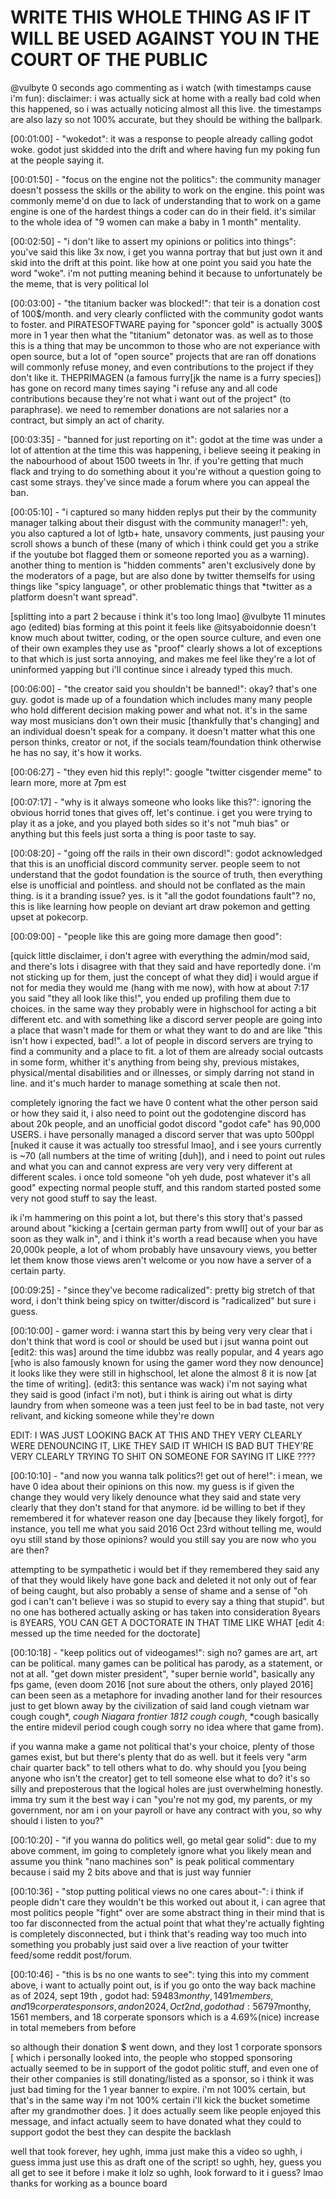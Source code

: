 # WRITE THIS WHOLE THING AS IF IT WILL BE USED AGAINST YOU IN THE COURT OF THE PUBLIC

@vulbyte
0 seconds ago
commenting as i watch (with timestamps cause i'm fun):
disclaimer: i was actually sick at home with a really bad cold when this happened, so i was actually noticing almost all this live. the timestamps are also lazy so not 100% accurate, but they should be withing the ballpark.

[00:01:00] - "wokedot": 
it was a response to people already calling godot woke. godot just skidded into the drift and where having fun my poking fun at the people saying it.

[00:01:50] - "focus on the engine not the politics": 
the community manager doesn't possess the skills or the ability to work on the engine. this point was commonly meme'd on due to lack of understanding that to work on a game engine is one of the hardest things a coder can do in their field. it's similar to the whole idea of "9 women can make a baby in 1 month" mentality.

[00:02:50] - "i don't like to assert my opinions or politics into things":
you've said this like 3x now, i get you wanna portray that but just own it and skid into the drift at this point. like how at one point you said you hate the word "woke". i'm not putting meaning behind it because to unfortunately be the meme, that is very political lol

[00:03:00] - "the titanium backer was blocked!":
that teir is a donation cost of 100$/month. and very clearly conflicted with the community godot wants to foster. and PIRATESOFTWARE paying for "sponcer gold" is actually 300$ more in 1 year then what the "titanium" detonator was. 
as well as to those this is a thing that may be uncommon to those who are not experiance with open source, but a lot of "open source" projects that are ran off donations will commonly refuse money, and even contributions to the project if they don't like it. THEPRIMAGEN (a famous furry[jk the name is a furry species]) has gone on record many times saying "i refuse any and all code contributions because they're not what i want out of the project" (to paraphrase). we need to remember donations are not salaries nor a contract, but simply an act of charity.

[00:03:35] - "banned for just reporting on it":
godot at the time was under a lot of attention at the time this was happening, i believe seeing it peaking in the nabourhood of about 1500 tweets in 1hr. if you're getting that much flack and trying to do something about it you're without a question going to cast some strays. they've since made a forum where you can appeal the ban.

[00:05:10] -  "i captured so many hidden replys put their by the community manager talking about their disgust with the community manager!":
yeh, you also captured a lot of lgtb+ hate, unsavory comments, just pausing your scroll shows a bunch of these (many of which i think could get you a strike if the youtube bot flagged them or someone reported you as a warning). 
another thing to mention is "hidden comments" aren't exclusively done by the moderators of a page, but are also done by twitter themselfs for using things like "spicy language", or other problematic things that *twitter as a platform doesn't want spread". 


[splitting into a part 2 because i think it's too long lmao]
@vulbyte
11 minutes ago (edited)
bias forming
at this point it feels like @itsyaboidonnie doesn't know much about twitter, coding, or the open source culture, and even one of their own examples they use as "proof" clearly shows a lot of exceptions to that which is just sorta annoying, and makes me feel like they're a lot of uninformed yapping but i'll continue since i already typed this much.

[00:06:00] - "the creator said you shouldn't be banned!":
okay? that's one guy. godot is made up of a foundation which includes many many people who hold different decision making power and what not. it's in the same way most musicians don't own their music [thankfully that's changing] and an individual doesn't speak for a company. it doesn't matter what this one person thinks, creator or not, if the socials team/foundation think otherwise he has no say, it's how it works.

[00:06:27] - "they even hid this reply!":
google "twitter cisgender meme" to learn more, more at 7pm est

[00:07:17] - "why is it always someone who looks like this?":
ignoring the obvious horrid tones that gives off, let's continue. i get you were trying to play it as a joke, and you played both sides so it's not "muh bias" or anything but this feels just sorta a thing is poor taste to say.

[00:08:20] - "going off the rails in their own discord!":
godot acknowledged that this is an unofficial discord community server. people seem to not understand that the godot foundation is the source of truth, then everything else is unofficial and pointless. and should not be conflated as the main thing. is it a branding issue? yes. is it "all the godot foundations fault"? no, this is like learning how people on deviant art draw pokemon and getting upset at pokecorp.

[00:09:00] - "people like this are going more damage then good": 

[quick little disclaimer, i don't agree with everything the admin/mod said, and there's lots i disagree with that they said and have reportedly done. i'm not sticking up for them, just the concept of what they did]
i would argue if not for media they would me (hang with me now), with how at about 7:17 you said "they all look like this!", you ended up profiling them due to choices. in the same way they probably were in highschool for acting a bit different etc. and with something like a discord server people are going into a place that wasn't made for them or what they want to do and are like "this isn't how i expected, bad!". a lot of people in discord servers are trying to find a community and a place to fit. a lot of them are already social outcasts in some form, whither it's anything from being shy, previous mistakes, physical/mental disabilities and or illnesses, or simply darring not stand in line. and it's much harder to manage something at scale then not.

completely ignoring the fact we have 0 content what the other person said or how they said it, i also need to point out the godotengine discord has about 20k people, and an unofficial godot discord "godot cafe" has 90,000 USERS. i have personally managed a discord server that was upto 500ppl [nuked it cause it was actually too stressful lmao], and i see yours currently is ~70 (all numbers at the time of writing [duh]), and i need to point out rules and what you can and cannot express are very very very different at different scales. i once told someone "oh yeh dude, post whatever it's all good" expecting normal people stuff, and this random started posted some very not good stuff to say the least.

ik i'm hammering on this point a lot, but there's this story that's passed around about "kicking a [certain german party from wwII] out of your bar as soon as they walk in", and i think it's worth a read because when you have 20,000k people, a lot of whom probably have unsavoury views, you better let them know those views aren't welcome or you now have a server of a certain party.

[00:09:25] - "since they've become radicalized":
pretty big stretch of that word, i don't think being spicy on twitter/discord is "radicalized" but sure i guess.

[00:10:00] - gamer word:
i wanna start this by being very very clear that i don't think that word is cool or should be used
but i jsut wanna point out [edit2: this was] around the time idubbz was really popular, and 4 years ago [who is also famously known for using the gamer word they now denounce] it looks like they were still in highschool, let alone the almost 8 it is now [at the time of writing]. 
(edit3: this sentance was wack) i'm not saying what they said is good (infact i'm not), but i think is airing out what is dirty laundry from when someone was a teen just feel to be in bad taste, not very relivant, and kicking someone while they're down

EDIT: I WAS JUST LOOKING BACK AT THIS AND THEY VERY CLEARLY WERE DENOUNCING IT, LIKE THEY SAID IT WHICH IS BAD BUT THEY'RE VERY CLEARLY TRYING TO SHIT ON SOMEONE FOR SAYING IT LIKE ????


[00:10:10] - "and now you wanna talk politics?! get out of here!":
i mean, we have 0 idea about their opinions on this now. my guess is if given the change they would very likely denounce what they said and state very clearly that they don't stand for that anymore. id be willing to bet if they remembered it for whatever reason one day [because they likely forgot], for instance, you tell me what you said 2016 Oct 23rd without telling me, would oyu still stand by those opinions? would you still say you are now who you are then?

attempting to be sympathetic i would bet if they remembered they said any of that they would likely have gone back and deleted it not only out of fear of being caught, but also probably a sense of shame and a sense of "oh god i can't can't believe i was so stupid to every say a thing that stupid". but no one has bothered actually asking or has taken into consideration 8years is 8YEARS, YOU CAN GET A DOCTORATE IN THAT TIME LIKE WHAT [edit 4: messed up the time needed for the doctorate]

[00:10:18] - "keep politics out of videogames!":
sigh
no? games are art, art can be political. many games can be political has parody, as a statement, or not at all. "get down mister president", "super bernie world", basically any fps game, (even doom 2016 [not sure about the others, only played 2016] can been seen as a metaphore for invading another land for their resources just to get blown away by the civilization of said land cough vietnam war cough cough*, *cough Niagara frontier 1812 cough cough*, *cough basically the entire midevil period cough cough sorry no idea where that game from).

if you wanna make a game not political that's your choice, plenty of those games exist, but but there's plenty that do as well. but it feels very "arm chair quarter back" to tell others what to do. why should you [you being anyone who isn't the creator] get to tell someone else what to do? it's so silly and preposterous that the logical holes are just overwhelming honestly. imma try sum it the best way i can "you're not my god, my parents, or my government, nor am i on your payroll or have any contract with you, so why should i listen to you?"

[00:10:20] - "if you wanna do politics well, go metal gear solid":
due to my above comment, im going to completely ignore what you likely mean and assume you think "nano machines son" is peak political commentary because i said my 2 bits above and that is just way funnier

[00:10:36] - "stop putting political views no one cares about-":
i think if people didn't care they wouldn't be this worked out about it, i can agree that most politics people "fight" over are some abstract thing in their mind that is too far disconnected from the actual point that what they're actually fighting is completely disconnected, but i think that's reading way too much into something you probably just said over a live reaction of your twitter feed/some reddit post/forum.

[00:10:46] - "this is bs no one wants to see":
tying this into my  comment above, i want to actually point out, is if you go onto the way back machine as of 2024, sept 19th , godot had: 59483$monthy, 1491 members, and 19 corperate sponsors, and on 2024, Oct 2nd, godot had: 56797$monthy, 1561 members, and 18 corperate sponsors
which is a 4.69%(nice) increase in total memebers from before 

so although their donation $ went down, and they lost 1 corporate sponsors 
[ which i personally looked into, the people who stopped sponsoring actually seemed to be in support of the godot politic stuff, and even one of their other companies is still donating/listed as a sponsor, so i think it was just bad timing for the 1 year banner to expire. i'm not 100% certain, but that's in the same way i'm not 100% certain i'll kick the bucket sometime after my grandmother does. ]
it does actually seem like people enjoyed this message, and infact actually seem to have donated what they could to support godot the best they can despite the backlash

well that took forever, hey ughh, imma just make this a video so ughh, i guess imma just use this as draft one of the script! so ughh, hey, guess you all get to see it before i make it lolz so ughh, look forward to it i guess? lmao thanks for working as a bounce board 
